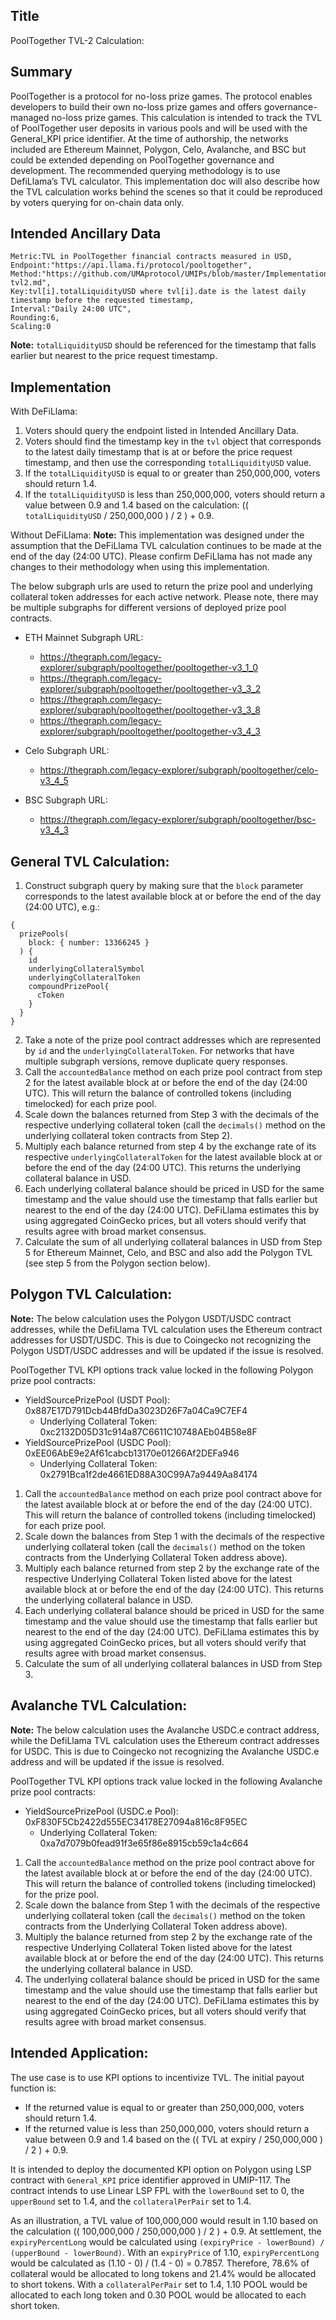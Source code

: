 ## Title
PoolTogether TVL-2 Calculation:

## Summary
PoolTogether is a protocol for no-loss prize games. The protocol enables developers to build their own no-loss prize games and offers governance-managed no-loss prize games.
This calculation is intended to track the TVL of PoolTogether user deposits in various pools and will be used with the General_KPI price identifier. At the time of authorship, the networks included are Ethereum Mainnet, Polygon, Celo, Avalanche, and BSC but could be extended depending on PoolTogether governance and development.
The recommended querying methodology is to use DefiLlama’s TVL calculator. This implementation doc will also describe how the TVL calculation works behind the scenes so that it could be reproduced by voters querying for on-chain data only.

## Intended Ancillary Data

```
Metric:TVL in PoolTogether financial contracts measured in USD,
Endpoint:"https://api.llama.fi/protocol/pooltogether",
Method:"https://github.com/UMAprotocol/UMIPs/blob/master/Implementations/pooltogether-tvl2.md",
Key:tvl[i].totalLiquidityUSD where tvl[i].date is the latest daily timestamp before the requested timestamp,
Interval:"Daily 24:00 UTC",
Rounding:6,
Scaling:0
``` 
**Note:** `totalLiquidityUSD` should be referenced for the timestamp that falls earlier but nearest to the price request timestamp.

## Implementation

With DeFiLlama:
  1. Voters should query the endpoint listed in Intended Ancillary Data.
  2. Voters should find the timestamp key in the `tvl` object that corresponds to the latest daily timestamp that is at or before the price request timestamp, and then use the corresponding `totalLiquidityUSD` value.
  3. If the `totalLiquidityUSD` is equal to or greater than 250,000,000, voters should return 1.4.
  4. If the `totalLiquidityUSD` is less than 250,000,000, voters should return a value between 0.9 and 1.4 based on the calculation: (( `totalLiquidityUSD` / 250,000,000 ) / 2 ) + 0.9.

Without DeFiLlama:
**Note:** This implementation was designed under the assumption that the DeFiLlama TVL calculation continues to be made at the end of the day (24:00 UTC). Please confirm DeFiLlama has not made any changes to their methodology when using this implementation.

The below subgraph urls are used to return the prize pool and underlying collateral token addresses for each active network. Please note, there may be multiple subgraphs for different versions of deployed prize pool contracts.

  - ETH Mainnet Subgraph URL:
    - https://thegraph.com/legacy-explorer/subgraph/pooltogether/pooltogether-v3_1_0
    - https://thegraph.com/legacy-explorer/subgraph/pooltogether/pooltogether-v3_3_2
    - https://thegraph.com/legacy-explorer/subgraph/pooltogether/pooltogether-v3_3_8
    - https://thegraph.com/legacy-explorer/subgraph/pooltogether/pooltogether-v3_4_3

  - Celo Subgraph URL:
    - https://thegraph.com/legacy-explorer/subgraph/pooltogether/celo-v3_4_5

  - BSC Subgraph URL:
    - https://thegraph.com/legacy-explorer/subgraph/pooltogether/bsc-v3_4_3

## General TVL Calculation:
  1. Construct subgraph query by making sure that the `block` parameter corresponds to the latest available block at or before the end of the day (24:00 UTC), e.g.:
```
{
  prizePools(
    block: { number: 13366245 }
  ) {
    id
    underlyingCollateralSymbol
    underlyingCollateralToken
    compoundPrizePool{
      cToken
    }
  }
}
``` 
  2. Take a note of the prize pool contract addresses which are represented by `id` and the `underlyingCollateralToken`. For networks that have multiple subgraph versions, remove duplicate query responses.
  3. Call the `accountedBalance` method on each prize pool contract from step 2 for the latest available block at or before the end of the day (24:00 UTC). This will return the balance of controlled tokens (including timelocked) for each prize pool.
  4. Scale down the balances returned from Step 3 with the decimals of the respective underlying collateral token (call the `decimals()` method on the underlying collateral token contracts from Step 2).
  5. Multiply each balance returned from step 4 by the exchange rate of its respective `underlyingCollateralToken` for the latest available block at or before the end of the day (24:00 UTC). This returns the underlying collateral balance in USD.
  6. Each underlying collateral balance should be priced in USD for the same timestamp and the value should use the timestamp that falls earlier but nearest to the end of the day (24:00 UTC). DeFiLlama estimates this by using aggregated CoinGecko prices, but all voters should verify that results agree with broad market consensus.
  7. Calculate the sum of all underlying collateral balances in USD from Step 5 for Ethereum Mainnet, Celo, and BSC and also add the Polygon TVL (see step 5 from the Polygon section below).

## Polygon TVL Calculation:

**Note:** The below calculation uses the Polygon USDT/USDC contract addresses, while the DefiLlama TVL calculation uses the Ethereum contract addresses for USDT/USDC. This is due to Coingecko not recognizing the Polygon USDT/USDC addresses and will be updated if the issue is resolved.

PoolTogether TVL KPI options track value locked in the following Polygon prize pool contracts:
  - YieldSourcePrizePool (USDT Pool): 0x887E17D791Dcb44BfdDa3023D26F7a04Ca9C7EF4
    - Underlying Collateral Token: 0xc2132D05D31c914a87C6611C10748AEb04B58e8F
  - YieldSourcePrizePool (USDC Pool): 0xEE06AbE9e2Af61cabcb13170e01266Af2DEFa946
    - Underlying Collateral Token: 0x2791Bca1f2de4661ED88A30C99A7a9449Aa84174

  1. Call the `accountedBalance` method on each prize pool contract above for the latest available block at or before the end of the day (24:00 UTC). This will return the balance of controlled tokens (including timelocked) for each prize pool.
  2. Scale down the balances from Step 1 with the decimals of the respective underlying collateral token (call the `decimals()` method on the token contracts from the Underlying Collateral Token address above).
  3. Multiply each balance returned from step 2 by the exchange rate of the respective Underlying Collateral Token listed above for the latest available block at or before the end of the day (24:00 UTC). This returns the underlying collateral balance in USD.
  4. Each underlying collateral balance should be priced in USD for the same timestamp and the value should use the timestamp that falls earlier but nearest to the end of the day (24:00 UTC). DeFiLlama estimates this by using aggregated CoinGecko prices, but all voters should verify that results agree with broad market consensus.
  5. Calculate the sum of all underlying collateral balances in USD from Step 3.

## Avalanche TVL Calculation:

**Note:** The below calculation uses the Avalanche USDC.e contract address, while the DefiLlama TVL calculation uses the Ethereum contract addresses for USDC. This is due to Coingecko not recognizing the Avalanche USDC.e address and will be updated if the issue is resolved.

PoolTogether TVL KPI options track value locked in the following Avalanche prize pool contracts:
  - YieldSourcePrizePool (USDC.e Pool): 0xF830F5Cb2422d555EC34178E27094a816c8F95EC
    - Underlying Collateral Token: 0xa7d7079b0fead91f3e65f86e8915cb59c1a4c664
   
   1. Call the `accountedBalance` method on the prize pool contract above for the latest available block at or before the end of the day (24:00 UTC). This will return the balance of controlled tokens (including timelocked) for the prize pool.
   2. Scale down the balance from Step 1 with the decimals of the respective underlying collateral token (call the `decimals()` method on the token contracts from the Underlying Collateral Token address above).
  3. Multiply the balance returned from step 2 by the exchange rate of the respective Underlying Collateral Token listed above for the latest available block at or before the end of the day (24:00 UTC). This returns the underlying collateral balance in USD.
  4. The underlying collateral balance should be priced in USD for the same timestamp and the value should use the timestamp that falls earlier but nearest to the end of the day (24:00 UTC). DeFiLlama estimates this by using aggregated CoinGecko prices, but all voters should verify that results agree with broad market consensus.
  
## Intended Application:

The use case is to use KPI options to incentivize TVL. The initial payout function is:
  - If the returned value is equal to or greater than 250,000,000, voters should return 1.4.
  - If the returned value is less than 250,000,000, voters should return a value between 0.9 and 1.4 based on the (( TVL at expiry / 250,000,000 ) / 2 ) + 0.9.

It is intended to deploy the documented KPI option on Polygon using LSP contract with `General_KPI` price identifier approved in UMIP-117. The contract intends to use Linear LSP FPL with the `lowerBound` set to 0, the `upperBound` set to 1.4, and the `collateralPerPair` set to 1.4.

As an illustration, a TVL value of 100,000,000 would result in 1.10 based on the calculation (( 100,000,000 / 250,000,000 ) / 2 ) + 0.9. At settlement, the `expiryPercentLong` would be calculated using `(expiryPrice - lowerBound) / (upperBound - lowerBound)`. With an `expiryPrice` of 1.10, `expiryPercentLong` would be calculated as (1.10 - 0) / (1.4 - 0) = 0.7857. Therefore, 78.6% of collateral would be allocated to long tokens and 21.4% would be allocated to short tokens. With a `collateralPerPair` set to 1.4, 1.10 POOL would be allocated to each long token and 0.30 POOL would be allocated to each short token.
